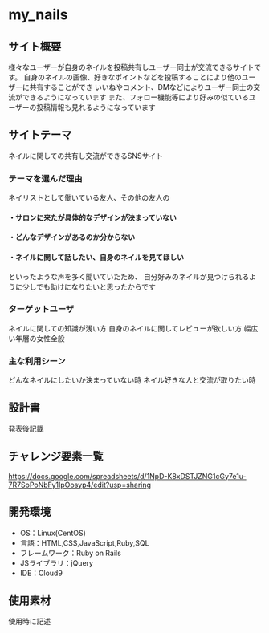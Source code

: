 # my_nails

## サイト概要
様々なユーザーが自身のネイルを投稿共有しユーザー同士が交流できるサイトです。
自身のネイルの画像、好きなポイントなどを投稿することにより他のユーザーに共有することができ
いいねやコメント、DMなどによりユーザー同士の交流ができるようになっています
また、フォロー機能等により好みの似ているユーザーの投稿情報も見れるようになっています

## サイトテーマ
ネイルに関しての共有し交流ができるSNSサイト

### テーマを選んだ理由
ネイリストとして働いている友人、その他の友人の
#### ・サロンに来たが具体的なデザインが決まっていない
#### ・どんなデザインがあるのか分からない
#### ・ネイルに関して話したい、自身のネイルを見てほしい
といったような声を多く聞いていたため、
自分好みのネイルが見つけられるように少しでも助けになりたいと思ったからです
### ターゲットユーザ
ネイルに関しての知識が浅い方
自身のネイルに関してレビューが欲しい方
幅広い年層の女性全般

### 主な利用シーン
どんなネイルにしたいか決まっていない時
ネイル好きな人と交流が取りたい時

## 設計書
発表後記載

## チャレンジ要素一覧
https://docs.google.com/spreadsheets/d/1NpD-K8xDSTJZNG1cGy7e1u-7R7SoPoNbFy1IpOosyp4/edit?usp=sharing


## 開発環境
- OS：Linux(CentOS)
- 言語：HTML,CSS,JavaScript,Ruby,SQL
- フレームワーク：Ruby on Rails
- JSライブラリ：jQuery
- IDE：Cloud9

## 使用素材
使用時に記述
